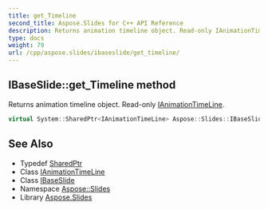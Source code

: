 ```yaml
---
title: get_Timeline
second_title: Aspose.Slides for C++ API Reference
description: Returns animation timeline object. Read-only IAnimationTimeLine.
type: docs
weight: 79
url: /cpp/aspose.slides/ibaseslide/get_timeline/
---
```

## IBaseSlide::get_Timeline method


Returns animation timeline object. Read-only [IAnimationTimeLine](../../ianimationtimeline/).

```cpp
virtual System::SharedPtr<IAnimationTimeLine> Aspose::Slides::IBaseSlide::get_Timeline()=0
```

## See Also

* Typedef [SharedPtr](../../../system/sharedptr/)
* Class [IAnimationTimeLine](../../ianimationtimeline/)
* Class [IBaseSlide](../)
* Namespace [Aspose::Slides](../../)
* Library [Aspose.Slides](../../../)
